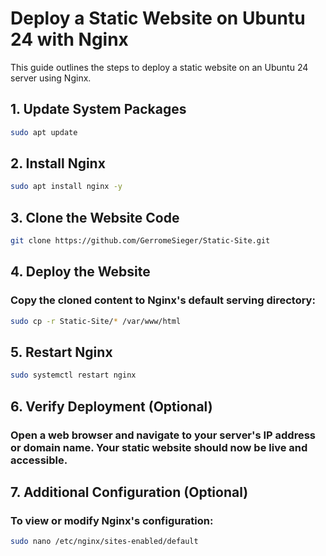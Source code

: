 # Deploy a Static Website on Ubuntu 24 with Nginx

This guide outlines the steps to deploy a static website on an Ubuntu 24 server using Nginx.

## 1. Update System Packages

```bash
sudo apt update
```

## 2. Install Nginx

```bash
sudo apt install nginx -y
```

## 3. Clone the Website Code

```bash
git clone https://github.com/GerromeSieger/Static-Site.git
```

## 4. Deploy the Website
### Copy the cloned content to Nginx's default serving directory:

```bash
sudo cp -r Static-Site/* /var/www/html
```

## 5. Restart Nginx

```bash
sudo systemctl restart nginx
```

## 6. Verify Deployment (Optional)

### Open a web browser and navigate to your server's IP address or domain name. Your static website should now be live and accessible.

## 7. Additional Configuration (Optional)

### To view or modify Nginx's configuration:

```bash
sudo nano /etc/nginx/sites-enabled/default
```